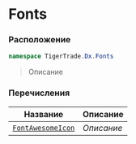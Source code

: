 
# Fonts
### Расположение
```csharp    
namespace TigerTrade.Dx.Fonts
```
> Описание


### Перечисления
| Название | Описание |
| --- | --- |
| [`FontAwesomeIcon`](./Fonts/FontAwesomeIcon.cs.md) | *Описание* |
